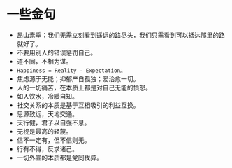 # 一些金句

- 昂山素季：我们无需立刻看到遥远的路尽头，我们只需看到可以抵达那里的路就好了。
- 不要用别人的错误惩罚自己。
- 道不同，不相为谋。
- `Happiness = Reality - Expectation`。
- 焦虑源于无能；抑郁产自孤独；爱治愈一切。
- 人的一切痛苦，在本质上都是对自己无能的愤怒。
- 如人饮水，冷暖自知。
- 社交关系的本质是基于互相吸引的利益互换。
- 思源致远，天地交通。
- 天行健，君子以自强不息。
- 无视是最高的轻蔑。
- 信不一定有，但不信则无。
- 行有不得，反求诸己。
- 一切外宣的本质都是党同伐异。
